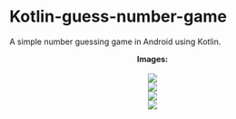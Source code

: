 # Kotlin-guess-number-game

A simple number guessing game in Android using Kotlin.

<p align="center">
  <b>Images:</b><br>
  <br>
  <img src="http://i.epvpimg.com/u9kRbab.jpg">
  <br>
  <img src="http://i.epvpimg.com/Z7WAfab.jpg">
  <br>
<img src="http://i.epvpimg.com/xZfpgab.jpg">
  <br>
<img src="http://i.epvpimg.com/QuOkcab.jpg">
  <br>
</p>
